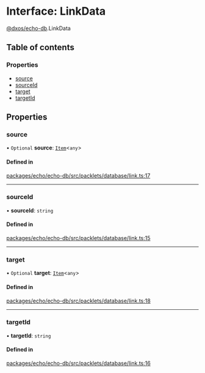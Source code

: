 # Interface: LinkData

[@dxos/echo-db](../modules/dxos_echo_db.md).LinkData

## Table of contents

### Properties

- [source](dxos_echo_db.LinkData.md#source)
- [sourceId](dxos_echo_db.LinkData.md#sourceid)
- [target](dxos_echo_db.LinkData.md#target)
- [targetId](dxos_echo_db.LinkData.md#targetid)

## Properties

### source

• `Optional` **source**: [`Item`](../classes/dxos_echo_db.Item.md)<`any`\>

#### Defined in

[packages/echo/echo-db/src/packlets/database/link.ts:17](https://github.com/dxos/dxos/blob/32ae9b579/packages/echo/echo-db/src/packlets/database/link.ts#L17)

___

### sourceId

• **sourceId**: `string`

#### Defined in

[packages/echo/echo-db/src/packlets/database/link.ts:15](https://github.com/dxos/dxos/blob/32ae9b579/packages/echo/echo-db/src/packlets/database/link.ts#L15)

___

### target

• `Optional` **target**: [`Item`](../classes/dxos_echo_db.Item.md)<`any`\>

#### Defined in

[packages/echo/echo-db/src/packlets/database/link.ts:18](https://github.com/dxos/dxos/blob/32ae9b579/packages/echo/echo-db/src/packlets/database/link.ts#L18)

___

### targetId

• **targetId**: `string`

#### Defined in

[packages/echo/echo-db/src/packlets/database/link.ts:16](https://github.com/dxos/dxos/blob/32ae9b579/packages/echo/echo-db/src/packlets/database/link.ts#L16)
